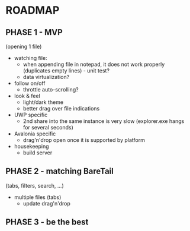 # ROADMAP

## PHASE 1 - MVP 
(opening 1 file)

* watching file:
  * when appending file in notepad, it does not work properly (duplicates empty lines) - unit test?
  * data virtualization?
* follow on/off
  * throttle auto-scrolling?
* look & feel
  * light/dark theme
  * better drag over file indications
* UWP specific
  * 2nd share into the same instance is very slow (explorer.exe hangs for several seconds)
* Avalonia specific
  * drag'n'drop open once it is supported by platform
* housekeeping
  * build server

## PHASE 2 - matching BareTail
(tabs, filters, search, ...)

* multiple files (tabs)
  * update drag'n'drop

## PHASE 3 - be the best